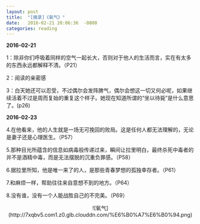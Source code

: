 ```yaml
---
layout: post
title:  "[摘录]《氧气》"
date:   2016-02-21 20:06:36  -0800
categories: reading
---
```


**2016-02-21**

1：除非你们呼吸着同样的空气一起长大，否则对于他人的生活而言，实在有太多的东西永远都解释不清。（P21）

2：阅读的亲密感

3：白天她还可以忍受，不过偶尔会发阵脾气，偶尔会想这一切又何必呢，如果继续活着不过是周而复始的重复这个样子。她现在知道所谓的“坐以待毙”是什么意思了。(p26)


**2016-02-23**

4.在他看来，他的人生就是一场无可挽回的败局。这是任何人都无法理解的，无论是妻子还是心理医生。（P57）

5.那种目光所蕴含的信息如病毒般传递过来，瞬间让拉里明白，最终杀死中毒者的并不是酒精中毒，而是无法摆脱的沉重负罪感。（P58）

6.据拉里所知，他是唯一来了的人，是那些青春梦想的孤独幸存者。（P61）

7.和麻烦一样，帮助往往来自意想不到的地方。（P64）

8.没有谁，没有一个人能战胜自己的不完美。（P69）

<div style="text-align:center" markdown="1">
![氧气](http://7xqbv5.com1.z0.glb.clouddn.com/%E6%B0%A7%E6%B0%94.png)
</div>

